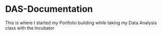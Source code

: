 # DAS-Documentation
This is where I started my Portfolio building while taking my Data Analysis class with the Incubator 
